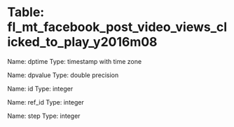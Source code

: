 Table: fl_mt_facebook_post_video_views_clicked_to_play_y2016m08
===============================================================

Name: dptime
Type: timestamp with time zone

Name: dpvalue
Type: double precision

Name: id
Type: integer

Name: ref_id
Type: integer

Name: step
Type: integer

